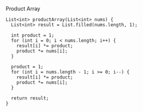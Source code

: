 Product Array

    List<int> productArray(List<int> nums) {
      List<int> result = List.filled(nums.length, 1);
      
      int product = 1;
      for (int i = 0; i < nums.length; i++) {
        result[i] *= product;
        product *= nums[i];
      }
    
      product = 1;
      for (int i = nums.length - 1; i >= 0; i--) {
        result[i] *= product;
        product *= nums[i];
      }
    
      return result;
    }
